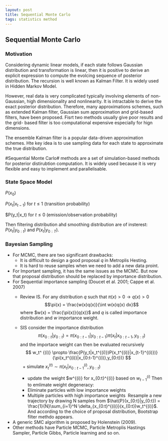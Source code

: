 ```yaml
---
layout: post
title: Sequential Monte Carlo
tags: statistics method
---
```



## Sequential Monte Carlo

### Motivation
Considering dynamic linear models, if each state follows Gaussian distribution and transformation is linear, then it is positive to derive an explicit expression to compute the evolcing sequence of posterior distribution. The recursion is well known as Kalman Filter. It is widely used in Hidden Markov Model.  

However, real data is very complicated typically involving elements of non-Gaussian, high dimensionality and nonlinearity. It is intractable to derive the exact posterior distribution. Therefore, many approximations schemes, such as extended Kalman filter, Gaussian sum approximation and grid-based filters, have been proposed. Fisrt two methods usually give poor results and the grid- based filter is too computational expensive especially for hign dimensions.

The ensemble Kalman filter is a popular data-driven approximation schemes. Hte key idea is to use sampling data for each state to approximate the true distribution.

#Sequential Monte Carlo# methods are a set of simulation-based methods for posterior distirubtion computation. It is widely used because it is very flexible and easy to implement and parallelisable.

### State Space Model
$P(x_0)$

$P(x_t|x_{t-1})$ for $t \leq 1$ (transition probability)

$P(y_t|x_t) for $t \leq 0$ (emission/observation probability)

Then filtering distribution ahd smoothing distribution are of insterest: $P(x_t|y_{0:t})$ and $P(x_t|y_{0:T})$.

### Bayesian Sampling
* For MCMC, there are two significant drawbacks: 
  - It is difficult to design a good proposal $q$ in Metroplis Hesting.
  - It is hard to reuse samples when we need to add a new data proint.
* For Important sampling, it has the same issues as the MCMC. But now that proposal distribution should be replaced by importance distribution.
* For Sequential importance sampling (Doucet et al. 2001; Cappe et al. 2007)
  - Review IS. For any distribution $q$ such that $\pi(x)>0 \rightarrow q(x)>0$ 
  $$\pi(x) = \frac{w(x)q(x)}{\int w(x)q(x) dx}$$
  where $w(x) = \frac{\pi(x)}{q(x)}$ and $q$ is called importance distribution and $w$ importance weight.
  
  - SIS consider the importance distribution 
  $$ \pi(x_{0:t}|y_{0:t}) = \pi(x_{0:t-1}|y_{0:t-1}) \pi(x_t|x_{0:t-1}, y_{0:t}) $$
  and the importace weight can then be evaluated recursively
  $$ w_t^ {(i)} \propto \frac{P(y_t|x_t^{(i)})P(x_t^{(i)}|x_{t-1}^{(i)})}{\pi(x_t^{(i)}|x_{0:t-1}^{(i)},y_{0:t})} $$
    + simulate $x_t^{(t)} \sim \pi(x_t|x_{0:t-1}^{(i)}, y_{0:t})$
    + update the weight $w^{(i)} for x_{0:t}^{(i)} based on $w_{t-1}^{(i)}$
  Then to emlimate weight degeneracy:
    + Eliminate particles with low importance weights
    + Multiple particles with high importance weights
  Resample a new trajectory by drawing N samples from $\hat{P}(x_{0:t}|y_{0:t}) = \frac{1}{N}\sum_{i=1}^N \delta_{x_{0:t}^{(i)}}(x_{0:t})w_t^{(i)}$. And according to the choice of proposal distribution, Bootstrap filter methdo appears.
* A generic SMC algorithm is proposed by Holenstein (2009).
* Other methods have Particle MCMC, Particle Metroplis Hastings Sampler, Particle Gibbs, Particle learning and so on.
  

